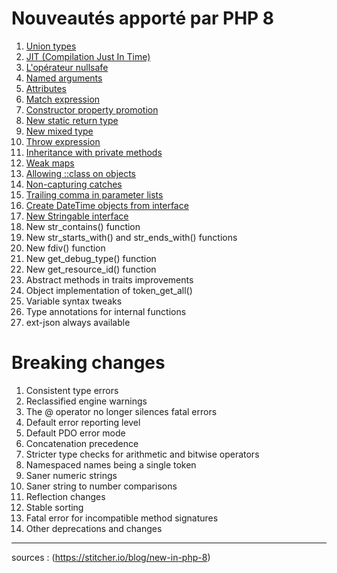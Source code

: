 # Nouveautés apporté par PHP 8

1. [Union types](./union_types.md)
2. [JIT (Compilation Just In Time)](./jit.md)
3. [L'opérateur nullsafe](./nullsafe_operator.md)
4. [Named arguments](./named_argument.md)
5. [Attributes](./attributes.md)
6. [Match expression](./match_expression.md)
7. [Constructor property promotion](./constructor_property_promotion.md)
8. [New static return type](./static_return_type.md)
9. [New mixed type](./mixed_type.md)
10. [Throw expression](./throw_expression.md)
11. [Inheritance with private methods](./inheritance_with_private_methods.md)
12. [Weak maps](./weak_maps.md)
13. [Allowing ::class on objects](./allowing_class_on_objects.md)
14. [Non-capturing catches](./non_capturing_catches.md)
15. [Trailing comma in parameter lists](./trailing_comma_in_parameter_lists.md)
16. [Create DateTime objects from interface](./create_datetime_from_interface.md)
17. [New Stringable interface](./stringable_interface.md)
18. New str_contains() function
19. New str_starts_with() and str_ends_with() functions
20. New fdiv() function
21. New get_debug_type() function
22. New get_resource_id() function
23. Abstract methods in traits improvements
24. Object implementation of token_get_all()
25. Variable syntax tweaks
26. Type annotations for internal functions
27. ext-json always available

# Breaking changes

1. Consistent type errors
2. Reclassified engine warnings
3. The @ operator no longer silences fatal errors
4. Default error reporting level
5. Default PDO error mode
6. Concatenation precedence
7. Stricter type checks for arithmetic and bitwise operators
8. Namespaced names being a single token
9. Saner numeric strings
10. Saner string to number comparisons
11. Reflection changes
12. Stable sorting
13. Fatal error for incompatible method signatures
14. Other deprecations and changes

---
sources : (https://stitcher.io/blog/new-in-php-8)
